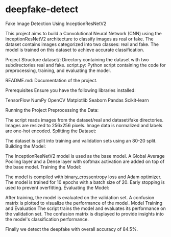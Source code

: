 # deepfake-detect
Fake Image Detection Using InceptionResNetV2

This project aims to build a Convolutional Neural Network (CNN) using the InceptionResNetV2 architecture to classify images as real or fake. The dataset contains images categorized into two classes: real and fake. The model is trained on this dataset to achieve accurate classification.

Project Structure
dataset/: Directory containing the dataset with two subdirectories real and fake.
script.py: Python script containing the code for preprocessing, training, and evaluating the model.

README.md: Documentation of the project.

Prerequisites
Ensure you have the following libraries installed:

TensorFlow
NumPy
OpenCV
Matplotlib
Seaborn
Pandas
Scikit-learn

Running the Project
Preprocessing the Data:

The script reads images from the dataset/real and dataset/fake directories.
Images are resized to 256x256 pixels.
Image data is normalized and labels are one-hot encoded.
Splitting the Dataset:

The dataset is split into training and validation sets using an 80-20 split.
Building the Model:

The InceptionResNetV2 model is used as the base model.
A Global Average Pooling layer and a Dense layer with softmax activation are added on top of the base model.
Training the Model:

The model is compiled with binary_crossentropy loss and Adam optimizer.
The model is trained for 10 epochs with a batch size of 20.
Early stopping is used to prevent overfitting.
Evaluating the Model:

After training, the model is evaluated on the validation set.
A confusion matrix is plotted to visualize the performance of the model.
Model Training and Evaluation
The script trains the model and evaluates its performance on the validation set. The confusion matrix is displayed to provide insights into the model's classification performance.

Finally we detect the deepfake with overall accuracy of 84.5%.


